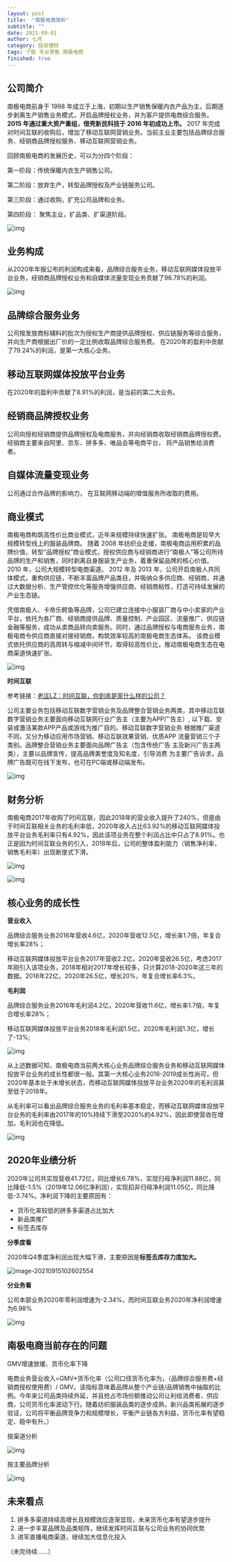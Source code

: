 ```yaml
---
layout: post
title:  "南极电商简析"
subtitle: ""
date: 2021-09-01
author: 七月
category: 投资理财
tags: 个股 专业零售 南极电商
finished: true
---
```


## 公司简介

南极电商前身于 1998 年成立于上海，初期以生产销售保暖内衣产品为主，后期逐步剥离生产销售业务模式，开启品牌授权业务，并为客户提供电商综合服务。**2015 年通过重大资产重组，借壳新民科技于 2016 年初成功上市。** 2017 年完成对时间互联的收购后，增加了移动互联网营销业务。当前主业主要包括品牌综合服务、经销商品牌授权服务、移动互联网营销业务。

回顾南极电商的发展历史，可以为分四个阶段：

第一阶段：传统保暖内衣生产销售公司。

第二阶段：放弃生产，转型品牌授权及产业链服务公司。

第三阶段：通过收购，扩充公司品牌和业务。

第四阶段： 聚焦主业，扩品类、扩渠道阶段。

![img](/img/v2-e995b6e64497b4c215ba4d1e689ce67f_720w.jpg)

## 业务构成

从2020年年报公布的利润构成来看，品牌综合服务业务，移动互联网媒体投放平台业务，经销商品牌授权业务和自媒体流量变现业务贡献了96.78%的利润。

![img](/img/v2-eb5254d63be75de26e0ab7737c00c88a_720w.jpg)

## 品牌综合服务业务

公司按发放商标辅料的批次为授权生产商提供品牌授权、供应链服务等综合服务，并向生产商根据出厂价的一定比例收取品牌综合服务费。 在2020年的盈利中贡献了79.24%的利润，是第一大核心业务。

## 移动互联网媒体投放平台业务

在2020年的盈利中贡献了8.91%的利润，是当前的第二大业务。

## 经销商品牌授权业务

公司向授权经销商提供品牌授权及电商服务，并向经销商收取经销商品牌授权费。 经销商主要来自阿里、京东、拼多多、唯品会等电商平台， 将产品销售给消费者。

## 自媒体流量变现业务

公司通过合作品牌的影响力， 在互联网移动端的增值服务所收取的费用。

## 商业模式

南极电商构筑高性价比商业模式，近年来规模持续快速扩张。 南极电商是较早大规模转型线上的服装品牌商。 随着 2008 年纺织业走缓，南极电商运用积累的品牌价值，转型“品牌授权”商业模式，授权供应商与经销商进行“南极人”等公司所持品牌的生产和销售，同时剥离自身服装生产业务，着重保留品牌的核心价值。 2010 年，公司大规模转型电商渠道。 2012 年及 2013 年，公司开启南极人共同体模式，重构供应链，不断丰富品牌产品类目，并吸纳众多供应商、经销商，并通过大数据分析、生产管控优化等服务增强供应商、经销商粘性，打造可持续发展的产业生态链。

凭借南极人、卡帝乐鳄鱼等品牌，公司已建立连接中小服装厂商与中小卖家的产业平台，依托为各厂商、经销商提供品牌、质量控制、产业园区、流量推广、供应链金融等服务，成功从卖商品转向卖服务。同时，通过品牌授权与电商服务业务，南极电商令供应商直接对接经销商，构筑效率较高的南极电商生态体系。 该商业模式依托供应商的高周转与缩减中间环节，取得较高性价比，推动南极电商生态在电商渠道快速扩张。

![img](/img/v2-b89c6e890c856aea9baf091d1b976642_720w.jpg)

**时间互联**

参考链接：[老庄LZ：时间互联，你到底是家什么样的公司？](https://zhuanlan.zhihu.com/p/357007678)

公司主要业务包括移动互联数字营销业务及品牌整合营销业务两类，其中移动互联数字营销业务主要面向移动互联网行业广告主（主要为APP广告主）, 以下载、安装或激活某款APP产品或游戏为推广目的。移动互联数字营销业务 根据推广渠道不同，又分为移动应用市场营销、移动互联效果营销、优质APP 流量营销三个子类别。品牌整合营销业务主要面向品牌广告主（包含传统广告 主及新兴广告主两类），主要以品牌宣传，提高品牌美誉度及知名度，引导消费 为主要广告诉求，品牌广告既可在线下发布，也可在PC端或移动端发布。

![img](/img/v2-25df08df5d1b89c6b9e6eb24b82c4c6a_720w.jpg)

## 财务分析

南极电商2017年收购了时间互联，因此2018年的营业收入提升了240%，但是由于时间互联相关业务的毛利率低，2020年收入占比63.92%的移动互联网媒体投放平台业务毛利率只有4.92%，因此该项业务在整个利润占比中只占了8.91%。也正是因为时间互联业务的引入，2018年后，公司的整体盈利能力（销售净利率，销售毛利率）出现断崖式下滑。

![img](/img/v2-aecba728596f9fa578fd6265b2781236_720w.jpg)

![img](/img/v2-026de219afb2817c9e9d894189e8d73b_720w.jpg)

## 核心业务的成长性

**营业收入**

品牌综合服务业务2016年营收4.6亿，2020年营收12.5亿，增长率1.7倍，年复合增长率28%；

移动互联网媒体投放平台业务2017年营收2.2亿，2020年营收26.5亿，考虑2017年刚引入该项业务，2018年相对2017年增长较多，只计算2018-2020年这三年的数据。2018年22亿，2020年26.5亿，增长20%，年复合增长率6.3%。

**毛利润**

品牌综合服务业务2016年毛利润4.2亿，2020年营收11.6亿，增长率1.7倍，年复合增长率28%；

移动互联网媒体投放平台业务2018年毛利润1.5亿，2020年毛利润1.3亿，增长了-13%;

![img](/img/v2-3fde5caee0f11a15778594756af80490_720w.jpg)

从上述数据可知，南极电商当前两大核心业务品牌综合服务业务和移动互联网媒体投放平台业务的成长性都很一般。其第一大核心业务2016-2019成长性尚可，但2020年基本处于未增长状态，而移动互联网媒体投放平台业务2020年的毛利润甚至低于2018年。

从毛利率可以看出品牌综合服务业务的毛利率基本稳定，而移动互联网媒体投放平台业务的毛利率由2017年的10%持续下滑至2020%的4.92%，因此即使营收在增加，毛利润也在降低。

![img](/img/v2-dec76849b7b18d73d3a3334f57a04355_720w.jpg)

## 2020年业绩分析

2020年公司共实现营收41.72亿，同比增长6.78%，实现归母净利润11.88亿，同比降低-1.5%（2019年12.06亿净利润），实现扣非归母净利润11.05亿，同比降低-3.74%。净利润下降的主要原因有：

- 货币化率较低的拼多多渠道占比加大
- 新品类推广
- 标签去库存

**分季度看**

2020年Q4季度净利润出现大幅下滑，主要原因是**标签去库存力度加大。**

![image-20210915102602554](/img/image-20210915102602554.png)

**分业务看**

公司本部业务2020年零利润增速为-2.34%，而时间互联业务2020年净利润增速为6.98%

![img](/img/v2-4a9e963ee0ad5684e22a194105e5aa58_720w.jpg)

## 南极电商当前存在的问题

GMV增速放缓、货币化率下降

电商业务营业收入=GMV*货币化率（公司口径货币化率为，（品牌综合服务费+经销商授权使用费）/ GMV。该指标意味着品牌从整个产业链/品牌销售中抽取的比例。今年来公司品类持续外延，并且抢占市场份额推动公司让利给消费者、供应商，公司货币化率波动下行。随着纺织服装品类的逐步成熟，新兴品类拓展的逐步验证，公司将平衡品牌竞争力和规模增长，平衡产业链各方利益，货币化率有望稳定、稳中有升。）

按渠道分析

![img](/img/v2-77925191cdc62e996af87e8e562f309a_720w.jpg)

按主要品牌分析

![img](/img/v2-758f8d7b95235ea8cbec0dd1dc821c33_720w.jpg)

## 未来看点

1. 拼多多渠道持续高增长且规模效应逐渐显现，未来货币化率有望逐步提升
2. 进一步丰富品牌及品类矩阵，继续发挥时间互联与公司业务的协同优势
3. 进军直播电商渠道，继续加大信息化投入

（未完待续......）